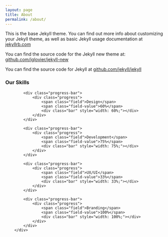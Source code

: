```yaml
---
layout: page
title: About
permalink: /about/
---
```


This is the base Jekyll theme. You can find out more info about customizing your Jekyll theme, as well as basic Jekyll usage documentation at [jekyllrb.com](http://jekyllrb.com/)

You can find the source code for the Jekyll new theme at: [github.com/jglovier/jekyll-new](https://github.com/jglovier/jekyll-new)

You can find the source code for Jekyll at [github.com/jekyll/jekyll](https://github.com/jekyll/jekyll)

<div class="span4">
        	<h3>Our Skills</h3>
            
            <div class="progress-bar">
                <div class="progress">
                	<span class="field">Design</span>
                    <span class="field-value">60%</span>
                    <div class="bar" style="width: 60%;"></div>
                </div>
            </div>
            
            <div class="progress-bar">
                <div class="progress">
                	<span class="field">Development</span>
                    <span class="field-value">75%</span>
                    <div class="bar" style="width: 75%;"></div>
                </div>
            </div>
            
            <div class="progress-bar">
                <div class="progress">
                	<span class="field">UX/UI</span>
                    <span class="field-value">33%</span>
                    <div class="bar" style="width: 33%;"></div>
                </div>
            </div>
            
            <div class="progress-bar">
                <div class="progress">
                	<span class="field">Branding</span>
                    <span class="field-value">100%</span>
                    <div class="bar" style="width: 100%;"></div>
                </div>
            </div>    
        </div>

